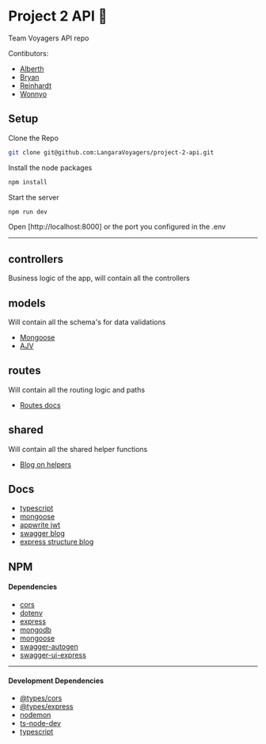 # Project 2 API 🚀

Team Voyagers API repo

Contibutors:

- [Alberth](https://github.com/ALFAROSO)
- [Bryan](https://github.com/BryanCaldeira)
- [Reinhardt](https://github.com/ReinhardtBotha)
- [Wonnyo](https://github.com/whamester)

## Setup

Clone the Repo

```bash
git clone git@github.com:LangaraVoyagers/project-2-api.git
```

Install the node packages

```bash
npm install
```

Start the server

```bash
npm run dev
```

Open [http://localhost:8000] or the port you configured in the .env

---

## controllers

Business logic of the app, will contain all the controllers

## models

Will contain all the schema's for data validations

- [Mongoose](https://mongoosejs.com/docs/guide.html)
- [AJV](https://ajv.js.org/options.html)

## routes

Will contain all the routing logic and paths

- [Routes docs](https://developer.mozilla.org/en-US/docs/Learn/Server-side/Express_Nodejs/routes)

## shared

Will contain all the shared helper functions

- [Blog on helpers](https://medium.com/@usamayousuf_62526/helper-functions-road-towards-clean-code-e3fc50b18933)

## Docs

- [typescript](https://www.typescriptlang.org/docs/handbook/intro.html)
- [mongoose](https://mongoosejs.com/docs/)
- [appwrite jwt](https://appwrite.io/docs/products/auth/jwt)
- [swagger blog](https://rajputankit22.medium.com/how-to-add-swagger-to-nodejs-rest-api-7caa870741be)
- [express structure blog](https://medium.com/codechef-vit/a-better-project-structure-with-express-and-node-js-c23abc2d736f)

## NPM

#### Dependencies

- [cors](https://www.npmjs.com/package/cors)
- [dotenv](https://www.npmjs.com/package/dotenv#-manage-multiple-environments)
- [express](https://www.npmjs.com/package/express)
- [mongodb](https://www.npmjs.com/package/mongodb)
- [mongoose](https://www.npmjs.com/package/mongoose)
- [swagger-autogen](https://www.npmjs.com/package/swagger-autogen)
- [swagger-ui-express](https://www.npmjs.com/package/swagger-ui-express)

---

#### Development Dependencies

- [@types/cors](https://www.npmjs.com/package/@types/cors)
- [@types/express](https://www.npmjs.com/package/@types/express)
- [nodemon](https://www.npmjs.com/package/nodemon)
- [ts-node-dev](https://www.npmjs.com/package/ts-node-dev)
- [typescript](https://www.npmjs.com/package/typescript)
